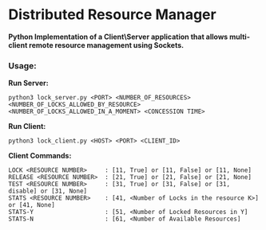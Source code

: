 # Distributed Resource Manager

**Python Implementation of a Client\Server application that allows multi-client remote resource management using Sockets.** 

### Usage:
**Run Server:**
```
python3 lock_server.py <PORT> <NUMBER_OF_RESOURCES> <NUMBER_OF_LOCKS_ALLOWED_BY_RESOURCE> <NUMBER_OF_LOCKS_ALLOWED_IN_A_MOMENT> <CONCESSION TIME>
```

**Run Client:**
```
python3 lock_client.py <HOST> <PORT> <CLIENT_ID>
```

**Client Commands:**
```
LOCK <RESOURCE NUMBER>     : [11, True] or [11, False] or [11, None]
RELEASE <RESOURCE NUMBER>  : [21, True] or [21, False] or [21, None]
TEST <RESOURCE NUMBER>     : [31, True] or [31, False] or [31, disable] or [31, None]
STATS <RESOURCE NUMBER>    : [41, <Number of Locks in the resource K>] or [41, None]
STATS-Y                    : [51, <Number of Locked Resources in Y]
STATS-N                    : [61, <Number of Available Resources]
```
